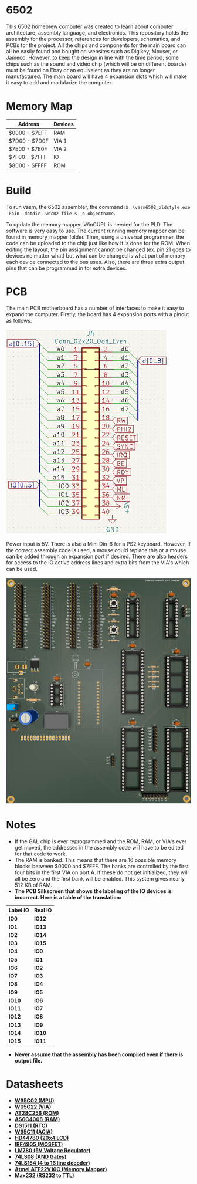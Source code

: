 # 6502
This 6502 homebrew computer was created to learn about computer architecture, assembly language, and electronics. This repository holds the assembly for the processor, references for developers, schematics, and PCBs for the project. All the chips and components for the main board can all be easily found and bought on websites such as Digikey, Mouser, or Jameco. However, to keep the design in line with the time period, some chips such as the sound and video chip (which will be on different boards) must be found on Ebay or an equivalent as they are no longer manufactured. The main board will have 4 expansion slots which will make it easy to add and modularize the computer. 

# Memory Map
| Address       | Devices |
| ------------- | ------- | 
| $0000 - $7EFF | RAM     | 
| $7D00 - $7D0F | VIA 1   | 
| $7E00 - $7E0F | VIA 2   | 
| $7F00 - $7FFF | IO      | 
| $8000 - $FFFF | ROM     | 

# Build
To run vasm, the 6502 assembler, the command is `.\vasm6502_oldstyle.exe -Fbin -dotdir -wdc02 file.s -o objectname`.

To update the memory mapper, WinCUPL is needed for the PLD. The software is very easy to use. The current running memory mapper can be found in memory_mapper folder. Then, using a universal programmer, the code can be uploaded to the chip just like how it is done for the ROM. When editing the layout, the pin assignment cannot be changed (ex. pin 21 goes to devices no matter what) but what can be changed is what part of memory each device connected to the bus uses. Also, there are three extra output pins that can be programmed in for extra devices.

# PCB
The main PCB motherboard has a number of interfaces to make it easy to expand the computer. Firstly, the board has 4 expansion ports with a pinout as follows: <br/> <br/>
![Expansion Slot](https://github.com/strah19/6502/blob/master/docs/expansion.png?raw=true)
<br/> <br/>
Power input is 5V. There is also
a Mini Din-6 for a PS2 keyboard. However, if the correct assembly code is used, a mouse could replace this or a mouse can be added through an expansion port if desired. There are also headers for access to the IO active address lines and extra bits from the VIA's which can be used. 
<br/><br/>
![PCB](https://github.com/strah19/6502/blob/master/docs/3dpcb.png?raw=true)

# Notes
- If the GAL chip is ever reprogrammed and the ROM, RAM, or VIA's ever get moved, the addresses in the assembly code will have to be edited for that code to work. 
- The RAM is banked. This means that there are 16 possible memory blocks between $0000 and $7EFF. The banks are controlled by the first four bits in the first VIA on port A. If these do not get initialized, they will all be zero and the first bank will be enabled. This system gives nearly 512 KB of RAM.
- <b/>The PCB Silkscreen that shows the labeling of the IO devices is incorrect. Here is a table of the translation: <b/>

| Label IO       | Real IO | 
| -------------- | ------- |
|       IO0      |   IO12  | 
|       IO1      |   IO13  | 
|       IO2      |   IO14  | 
|       IO3      |   IO15  | 
|       IO4      |   IO0   | 
|       IO5      |   IO1   | 
|       IO6      |   IO2   | 
|       IO7      |   IO3   | 
|       IO8      |   IO4   | 
|       IO9      |   IO5   | 
|      IO10      |   IO6   | 
|      IO11      |   IO7   | 
|      IO12      |   IO8   | 
|      IO13      |   IO9   | 
|      IO14      |   IO10  | 
|      IO15      |   IO11  |
- Never assume that the assembly has been compiled even if there is output file. 

# Datasheets
- <a href = "https://www.mouser.com/datasheet/2/436/w65c02s-2572.pdf"> W65C02 (MPU) </a>
- <a href = "https://www.mouser.com/datasheet/2/436/w65c22-1197.pdf"> W65C22 (VIA) </a> 
- <a href = "https://www.mouser.com/datasheet/2/268/doc0006-1108095.pdf"> AT28C256 (ROM) </a>
- <a href = "https://www.mouser.com/datasheet/2/12/AS6C4008-1265427.pdf"> AS6C4008 (RAM) </a>
- <a href = "https://www.mouser.com/datasheet/2/256/DS1501-DS1511-465962.pdf"> DS1511 (RTC) </a>
- <a href = "https://www.westerndesigncenter.com/wdc/documentation/w65c51n.pdf"> W65C11 (ACIA) </a>
- <a href = "https://www.sparkfun.com/datasheets/LCD/HD44780.pdf"> HD44780 (20x4 LCD) </a>
- <a href = "https://www.jameco.com/Jameco/Products/ProdDS/670442-DS01.pdf"> IRF4905 (MOSFET) </a>
- <a href = "https://www.jameco.com/Jameco/Products/ProdDS/51262.pdf"> LM780 (5V Voltage Regulator) </a>
- <a href = "https://www.jameco.com/Jameco/Products/ProdDS/46375.pdf"> 74LS08 (AND Gates) </a>
- <a href = "https://www.seattleu.edu/media/college-of-science-and-engineering/files/departments/electricalandcomputerengineering/74ls1545606.pdf"> 74LS154 (4 to 16 line decoder) </a>
- <a href = "https://www.mouser.com/datasheet/2/268/doc0735-1369018.pdf"> Atmel ATF22V10C (Memory Mapper) </a>
- <a href = "https://www.ti.com/lit/ds/symlink/max232.pdf"> Max232 (RS232 to TTL) </a>

